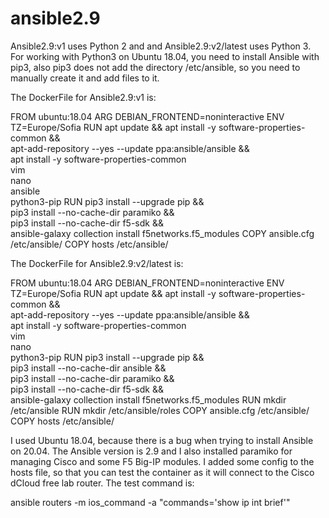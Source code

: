 # ansible2.9


Ansible2.9:v1 uses Python 2 and and Ansible2.9:v2/latest uses Python 3. For working with Python3 on Ubuntu 18.04, you need to install Ansible with pip3, also pip3 does not add the directory /etc/ansible, so you need to manually create it and add files to it.


The DockerFile for Ansible2.9:v1 is:



FROM ubuntu:18.04
ARG DEBIAN_FRONTEND=noninteractive
ENV TZ=Europe/Sofia
RUN apt update && apt install -y software-properties-common && \
    apt-add-repository --yes --update ppa:ansible/ansible && \
    apt install -y software-properties-common \
    vim \
    nano \
    ansible \
    python3-pip
RUN pip3 install --upgrade pip && \
    pip3 install --no-cache-dir paramiko && \
    pip3 install --no-cache-dir f5-sdk && \
    ansible-galaxy collection install f5networks.f5_modules
COPY ansible.cfg /etc/ansible/
COPY hosts /etc/ansible/




The DockerFile for Ansible2.9:v2/latest is:



FROM ubuntu:18.04
ARG DEBIAN_FRONTEND=noninteractive
ENV TZ=Europe/Sofia
RUN apt update && apt install -y software-properties-common && \
    apt-add-repository --yes --update ppa:ansible/ansible && \
    apt install -y software-properties-common \
    vim \
    nano \
    python3-pip
RUN pip3 install --upgrade pip && \
    pip3 install --no-cache-dir ansible && \
    pip3 install --no-cache-dir paramiko && \
    pip3 install --no-cache-dir f5-sdk && \
    ansible-galaxy collection install f5networks.f5_modules
RUN mkdir /etc/ansible
RUN mkdir /etc/ansible/roles
COPY ansible.cfg /etc/ansible/
COPY hosts /etc/ansible/




I used Ubuntu 18.04, because there is a bug when trying to install Ansible on 20.04. The Ansible version is 2.9 and I also installed paramiko for managing Cisco and some F5 Big-IP modules. I added some config to the hosts file, so that you can test the container as it will connect to the Cisco dCloud free lab router. The test command is:

ansible routers -m ios_command -a "commands='show ip int brief'"
